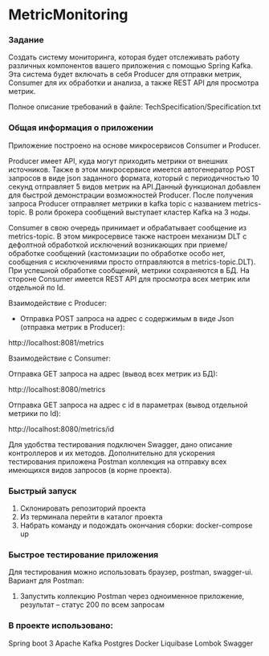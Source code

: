 # MetricMonitoring

### Задание
Создать систему мониторинга, которая будет отслеживать работу различных компонентов вашего приложения с помощью Spring Kafka. Эта система будет включать в себя Producer для отправки метрик, Consumer для их обработки и анализа, а также REST API для просмотра метрик.

Полное описание требований в файле: TechSpecification/Specification.txt

### Общая информация о приложении
Приложение построено на основе микросервисов Consumer и Producer. 

Producer имеет API, куда могут приходить метрики от внешних источников. Также в этом микросервисе имеется автогенератор POST запросов в виде json заданного формата, который с периодичностью 10 секунд отправляет 5 видов метрик на API.Данный функционал добавлен для быстрой демонстрации возможностей Producer. После получения запроса Producer отправляет метрики в kafka topic с названием metrics-topic. В роли брокера сообщений выступает кластер Kafka на 3 ноды. 

Consumer в свою очередь принимает и обрабатывает сообщение из metrics-topic. В этом микросервисе также настроен механизм DLT с дефолтной обработкой исключений возникающих при приеме/обработке сообщений (кастомизации по обработке особо нет, сообщения с иcключениями просто отправляются в metrics-topic.DLT). При успешной обработке сообщений, метрики сохраняются в БД. На стороне Consumer имеется REST API для просмотра всех метрик или отдельной по Id.

Взаимодействие с Producer:
- Отправка POST запроса на адрес с содержимым в виде Json (отправка метрик в Producer):
  
http://localhost:8081/metrics

Взаимодействие с Consumer:

Отправка GET запроса на адрес (вывод всех метрик из БД):

http://localhost:8080/metrics

Отправка GET запроса на адрес c id в параметрах (вывод отдельной метрики по Id):

http://localhost:8080/metrics/id

Для удобства тестирования подключен Swagger, дано описание контроллеров и их методов. Дополнительно для ускорения тестирования приложена Postman коллекция на отправку всех имеющихся видов запросов (в корне проекта).

### Быстрый запуск
1) Склонировать репозиторий проекта
2) Из терминала перейти в каталог проекта
3) Набрать команду и подождать окончания сборки: 
   docker-compose up


### Быстрое тестирование приложения
Для тестирования можно использовать браузер, postman, swagger-ui. Вариант для Postman:
1) Запустить коллекцию Postman через одноименное приложение, результат – статус 200 по всем запросам


###  В проекте использовано:
Spring boot 3
Apache Kafka
Postgres
Docker
Liquibase
Lombok
Swagger

